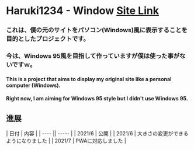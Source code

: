 # Haruki1234 - Window [**Site Link**](https://haruki1234.github.io/window/)

### これは、僕の元のサイトをパソコン(Windows)風に表示することを目的としたプロジェクトです。  
### 今は、Windows 95風を目指して作っていますが僕は使った事がないですｗ。

#### This is a project that aims to display my original site like a personal computer (Windows).  
#### Right now, I am aiming for Windows 95 style but I didn't use Windows 95.

## 進展

| 日付 | 内容 |
| ---- || ----- |
| 2021/6 |  公開  |
| 2021/6 |  大きさの変更ができるようになりました  |
| 2021/7 |  PWAに対応しました  |
